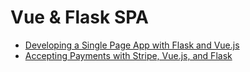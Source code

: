 # Vue & Flask SPA
- [Developing a Single Page App with Flask and Vue.js](https://testdriven.io/developing-a-single-page-app-with-flask-and-vuejs#post-route)
- [Accepting Payments with Stripe, Vue.js, and Flask](https://testdriven.io/accepting-payments-with-stripe-vuejs-and-flask)
